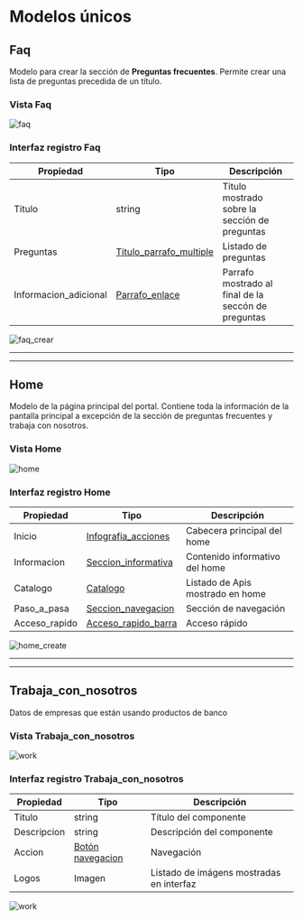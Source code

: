 # Modelos únicos

## Faq

Modelo para crear la sección de **Preguntas frecuentes**. Permite crear una lista de preguntas precedida de un título.

### Vista Faq

![faq](https://sadesarrolloportalapis.blob.core.windows.net/strapi-manual/FAQ.png)

### Interfaz registro Faq

| Propiedad | Tipo | Descripción |
| ------ | ------ | ------ |
| Titulo | string | Titulo mostrado sobre la sección de preguntas |
| Preguntas | [Titulo_parrafo_multiple](components.md#titulo_parrafo_multiple) | Listado de preguntas |
| Informacion_adicional | [Parrafo_enlace](components.md#parrafo_enlace) | Parrafo mostrado al final de la seccón de preguntas |


![faq_crear](https://sadesarrolloportalapis.blob.core.windows.net/strapi-manual/faq_crear.png)

---
---

## Home

Modelo de la página principal del portal. Contiene toda la información de la pantalla principal a excepción de la sección de preguntas frecuentes y trabaja con nosotros.

### Vista Home

![home](https://sadesarrolloportalapis.blob.core.windows.net/strapi-manual/home.png)

### Interfaz registro Home

| Propiedad | Tipo | Descripción |
| ------ | ------ | ------ |
| Inicio | [Infografia_acciones](components.md#infografia_acciones) | Cabecera principal del home |
| Informacion | [Seccion_informativa](components.md#seccion_informativa) | Contenido informativo del home |
| Catalogo | [Catalogo](components.md#catalogo) | Listado de Apis mostrado en home |
| Paso_a_pasa | [Seccion_navegacion](components.md#seccion_navegacion) | Sección de navegación |
| Acceso_rapido | [Acceso_rapido_barra](/collection-types.md#acceso_rapido_barra) | Acceso rápido |

![home_create](https://sadesarrolloportalapis.blob.core.windows.net/strapi-manual/home_crear.png)


---
---

## Trabaja_con_nosotros

Datos de empresas que están usando productos de banco

### Vista Trabaja_con_nosotros

![work](https://sadesarrolloportalapis.blob.core.windows.net/strapi-manual/trabaja_nosotros.png)

### Interfaz registro Trabaja_con_nosotros

| Propiedad | Tipo | Descripción |
| ------ | ------ | ------ |
| Titulo | string | Título del componente |
| Descripcion | string | Descripción del componente |
| Accion | [Botón navegacion](components.md#navegacion) | Navegación |
| Logos | Imagen | Listado de imágens mostradas en interfaz |

![work](https://sadesarrolloportalapis.blob.core.windows.net/strapi-manual/work_create.png)